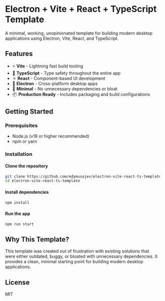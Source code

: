 # Electron + Vite + React + TypeScript Template

A minimal, working, unopinionated template for building modern desktop applications using Electron, Vite, React, and TypeScript.

## Features

- ⚡️ **Vite** - Lightning fast build tooling
- 🔑 **TypeScript** - Type safety throughout the entire app
- ⚛️ **React** - Component-based UI development
- 🔌 **Electron** - Cross-platform desktop apps
- 🎯 **Minimal** - No unnecessary dependencies or bloat
- 📦 **Production Ready** - Includes packaging and build configurations

## Getting Started

### Prerequisites

- Node.js (v18 or higher recommended)
- npm or yarn

### Installation

#### Clone the repository

```bash
git clone https://github.com/edymusajev/electron-vite-react-ts-template.git
cd electron-vite-react-ts-template
```

#### Install dependencies

```bash
npm install
```

#### Run the app

```bash
npm run start
```

## Why This Template?

This template was created out of frustration with existing solutions that were either outdated, buggy, or bloated with unnecessary dependencies. It provides a clean, minimal starting point for building modern desktop applications.

## License

MIT

